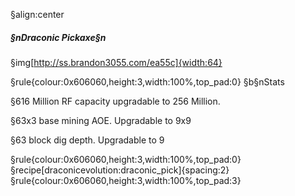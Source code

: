 §align:center
##### §nDraconic Pickaxe§n

§img[http://ss.brandon3055.com/ea55c]{width:64}

§rule{colour:0x606060,height:3,width:100%,top_pad:0}
§b§nStats

§616 Million RF capacity upgradable to 256 Million.

§63x3 base mining AOE. Upgradable to 9x9

§63 block dig depth. Upgradable to 9

§rule{colour:0x606060,height:3,width:100%,top_pad:0}
§recipe[draconicevolution:draconic_pick]{spacing:2}
§rule{colour:0x606060,height:3,width:100%,top_pad:3}